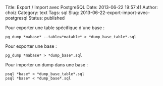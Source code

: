 Title: Export / Import avec PostgreSQL
Date: 2013-06-22 19:57:41
Author: choiz
Category: text
Tags: sql
Slug: 2013-06-22-export-import-avec-postgresql
Status: published

Pour exporter une table spécifique d'une base :

    pg_dump *mabase* --table=*matable* > *dump_base_table*.sql

Pour exporter une base :

    pg_dump *mabase* > *dump_base*.sql

Pour importer un dump dans une base :

    psql *base* < *dump_base_table*.sql
    psql *base* < *dump_base*.sql
